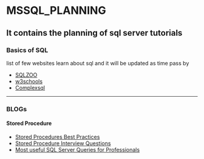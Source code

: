 # MSSQL_PLANNING
It contains the planning of sql server tutorials
---
### Basics of SQL
list of few websites learn about sql and it will be updated as time pass by 

* [SQLZOO](https://sqlzoo.net/)
* [w3schools](https://www.w3resource.com/sql-exercises/)
* [Complexsql](https://www.complexsql.com/sql-practice-exercises-with-solutions/)

---
### BLOGs
#### Stored Procedure

* [Stored Procedures Best Practices](https://www.codeproject.com/Articles/835129/Stored-Procedures-Best-Practices)
* [Stored Procedure Interview Questions](https://www.complexsql.com/stored-procedure-interview-questions/)
* [ Most useful SQL Server Queries for Professionals](https://www.complexsql.com/sql-server-queries/)

